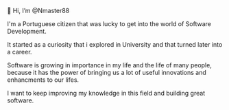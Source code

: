 👋 Hi, I’m @Nmaster88

I'm a Portuguese citizen that was lucky to get into the world of Software Development.

It started as a curiosity that i explored in University and that turned later into a
career.

Software is growing in importance in my life and the life of many people, because it has the
power of bringing us a lot of useful innovations and enhancments to our lifes.

I want to keep improving my knowledge in this field and building great software.

<!---
- 👀 I’m interested in ...
- 🌱 I’m currently learning ...
- 💞️ I’m looking to collaborate on ...
- 📫 How to reach me ...
--->
<!---
Nmaster88/Nmaster88 is a ✨ special ✨ repository because its `README.md` (this file) appears on your GitHub profile.
You can click the Preview link to take a look at your changes.
--->

